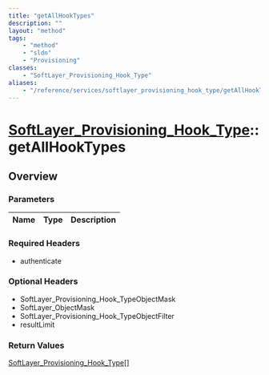 ```yaml
---
title: "getAllHookTypes"
description: ""
layout: "method"
tags:
    - "method"
    - "sldn"
    - "Provisioning"
classes:
    - "SoftLayer_Provisioning_Hook_Type"
aliases:
    - "/reference/services/softlayer_provisioning_hook_type/getAllHookTypes"
---
```

# [SoftLayer_Provisioning_Hook_Type](/reference/services/SoftLayer_Provisioning_Hook_Type)::getAllHookTypes




## Overview 


### Parameters 
|Name | Type | Description |
| --- | --- | --- |


### Required Headers
* authenticate

### Optional Headers
* SoftLayer_Provisioning_Hook_TypeObjectMask
* SoftLayer_ObjectMask
* SoftLayer_Provisioning_Hook_TypeObjectFilter
* resultLimit

### Return Values
<a href='/reference/datatypes/SoftLayer_Provisioning_Hook_Type'>SoftLayer_Provisioning_Hook_Type[] </a>

